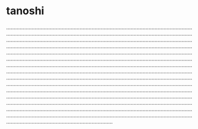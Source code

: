 # tanoshi
...........................................................................................................................................................................................................................................................................................................................................................................................................................................................................................................................................................................................................................................................................................................................................................................................................................................................................................................................................................................................................................................................................................................................................................................................................................................................................................................................................................................................................................................................................................................................................................................................................................................................................................................................................................................................................................................................................................................................................................................................................